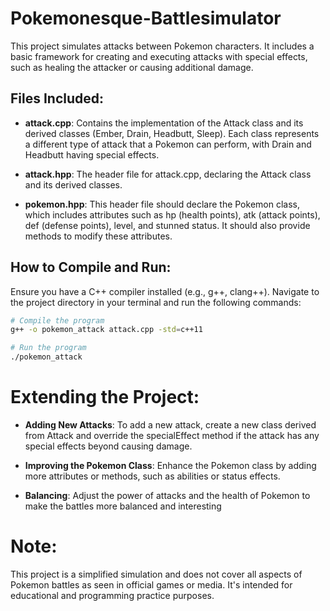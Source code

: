 # Pokemonesque-Battlesimulator
This project simulates attacks between Pokemon characters. It includes a basic framework for creating and executing attacks with special effects, such as healing the attacker or causing additional damage.

## Files Included:
- **attack.cpp**: Contains the implementation of the Attack class and its derived classes (Ember, Drain, Headbutt, Sleep). Each class represents a different type of attack that a Pokemon can perform, with Drain and Headbutt having special effects.

- **attack.hpp**: The header file for attack.cpp, declaring the Attack class and its derived classes.

- **pokemon.hpp**: This header file should declare the Pokemon class, which includes attributes such as hp (health points), atk (attack points), def (defense points), level, and stunned status. It should also provide methods to modify these attributes.

## How to Compile and Run:
Ensure you have a C++ compiler installed (e.g., g++, clang++). Navigate to the project directory in your terminal and run the following commands:

```bash
# Compile the program
g++ -o pokemon_attack attack.cpp -std=c++11

# Run the program
./pokemon_attack
```

# Extending the Project:
- **Adding New Attacks**: To add a new attack, create a new class derived from Attack and override the specialEffect method if the attack has any special effects beyond causing damage.

- **Improving the Pokemon Class**: Enhance the Pokemon class by adding more attributes or methods, such as abilities or status effects.

- **Balancing**: Adjust the power of attacks and the health of Pokemon to make the battles more balanced and interesting

# Note:
This project is a simplified simulation and does not cover all aspects of Pokemon battles as seen in official games or media. It's intended for educational and programming practice purposes.